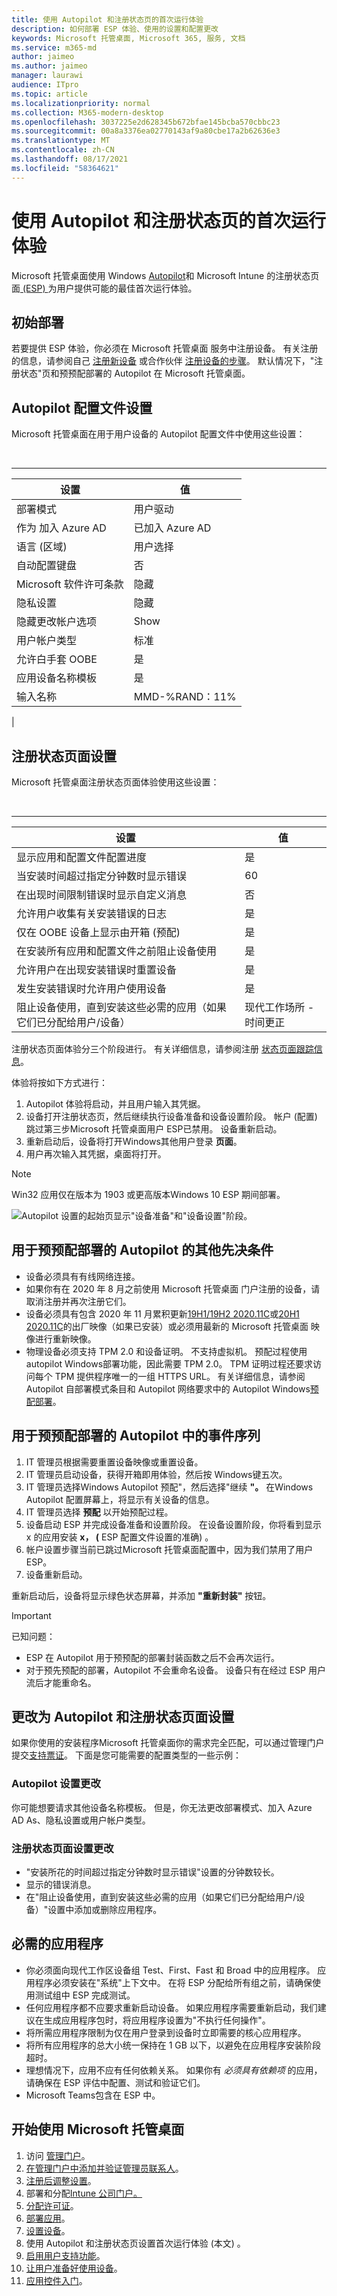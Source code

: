 ```yaml
---
title: 使用 Autopilot 和注册状态页的首次运行体验
description: 如何部署 ESP 体验、使用的设置和配置更改
keywords: Microsoft 托管桌面, Microsoft 365, 服务, 文档
ms.service: m365-md
author: jaimeo
ms.author: jaimeo
manager: laurawi
audience: ITpro
ms.topic: article
ms.localizationpriority: normal
ms.collection: M365-modern-desktop
ms.openlocfilehash: 3037225e2d628345b672bfae145bcba570cbbc23
ms.sourcegitcommit: 00a8a3376ea02770143af9a80cbe17a2b62636e3
ms.translationtype: MT
ms.contentlocale: zh-CN
ms.lasthandoff: 08/17/2021
ms.locfileid: "58364621"
---
```

# <a name="first-run-experience-with-autopilot-and-the-enrollment-status-page"></a>使用 Autopilot 和注册状态页的首次运行体验

Microsoft 托管桌面使用 Windows [Autopilot](/windows/deployment/windows-autopilot/windows-autopilot)和 Microsoft Intune 的注册状态页面[ (ESP) ](/windows/deployment/windows-autopilot/enrollment-status)为用户提供可能的最佳首次运行体验。

## <a name="initial-deployment"></a>初始部署

若要提供 ESP 体验，你必须在 Microsoft 托管桌面 服务中注册设备。 有关注册的信息，请参阅自己 [注册新设备](../get-started/register-devices-self.md) 或合作伙伴 [注册设备的步骤](../get-started/register-devices-partner.md)。
默认情况下，"注册状态"页和预预配部署的 Autopilot 在 Microsoft 托管桌面。

## <a name="autopilot-profile-settings"></a>Autopilot 配置文件设置

Microsoft 托管桌面在用于用户设备的 Autopilot 配置文件中使用这些设置：

<br>

****

|设置|值|
|---|---|
|部署模式|用户驱动|
|作为 加入 Azure AD|已加入 Azure AD|
|语言 (区域) |用户选择|
|自动配置键盘|否|
|Microsoft 软件许可条款|隐藏|
|隐私设置|隐藏|
|隐藏更改帐户选项|Show|
|用户帐户类型|标准|
|允许白手套 OOBE|是|
|应用设备名称模板|是|
|输入名称|MMD-%RAND：11%|
|

## <a name="enrollment-status-page-settings"></a>注册状态页面设置

Microsoft 托管桌面注册状态页面体验使用这些设置：

<br>

****

|设置|值|
|---|---|
|显示应用和配置文件配置进度|是|
|当安装时间超过指定分钟数时显示错误|60|
|在出现时间限制错误时显示自定义消息|否|
|允许用户收集有关安装错误的日志|是|
|仅在 OOBE 设备上显示由开箱 (预配) |是|
|在安装所有应用和配置文件之前阻止设备使用|是|
|允许用户在出现安装错误时重置设备|是|
|发生安装错误时允许用户使用设备|是|
|阻止设备使用，直到安装这些必需的应用（如果它们已分配给用户/设备）|现代工作场所 - 时间更正|现代工作区 - 客户端库|


注册状态页面体验分三个阶段进行。 有关详细信息，请参阅注册 [状态页面跟踪信息](/mem/intune/enrollment/windows-enrollment-status#enrollment-status-page-tracking-information)。

体验将按如下方式进行：

1. Autopilot 体验将启动，并且用户输入其凭据。
2. 设备打开注册状态页，然后继续执行设备准备和设备设置阶段。 帐户 (配置) 跳过第三步Microsoft 托管桌面用户 ESP已禁用。 设备重新启动。
3. 重新启动后，设备将打开Windows其他用户登录 **页面**。
4. 用户再次输入其凭据，桌面将打开。

> [!NOTE]
> Win32 应用仅在版本为 1903 或更高版本Windows 10 ESP 期间部署。

![Autopilot 设置的起始页显示"设备准备"和"设备设置"阶段。](../../media/mmd-autopilot-screenshot.png)


## <a name="additional-prerequisites-for-autopilot-for-pre-provisioned-deployment"></a>用于预预配部署的 Autopilot 的其他先决条件

- 设备必须具有有线网络连接。
- 如果你有在 2020 年 8 月之前使用 Microsoft 托管桌面 门户注册的设备，请取消注册并再次注册它们。
- 设备必须具有包含 2020 年 11 月累积更新[19H1/19H2 2020.11C](https://support.microsoft.com/topic/november-19-2020-kb4586819-os-builds-18362-1237-and-18363-1237-preview-25cbb849-74af-b8b8-29b8-68aa925e8cc3)或[20H1 2020.11C](https://support.microsoft.com/topic/november-30-2020-kb4586853-os-builds-19041-662-and-19042-662-preview-8fb07fb8-a7dd-ea62-d65e-3305da09f92e)的出厂映像（如果已安装）或必须用最新的 Microsoft 托管桌面 映像进行重新映像。
- 物理设备必须支持 TPM 2.0 和设备证明。 不支持虚拟机。 预配过程使用 autopilot Windows部署功能，因此需要 TPM 2.0。 TPM 证明过程还要求访问每个 TPM 提供程序唯一的一组 HTTPS URL。 有关详细信息，请参阅 Autopilot 自部署模式条目和 Autopilot 网络要求中的 Autopilot Windows[预配部署](/mem/autopilot/networking-requirements#tpm)。

## <a name="sequence-of-events-in-autopilot-for-pre-provisioned-deployment"></a>用于预预配部署的 Autopilot 中的事件序列

1. IT 管理员根据需要重置设备映像或重置设备。
2. IT 管理员启动设备，获得开箱即用体验，然后按 Windows键五次。
3. IT 管理员选择Windows Autopilot 预配"，然后选择"继续 **"。** 在Windows Autopilot 配置屏幕上，将显示有关设备的信息。
4. IT 管理员选择 **预配** 以开始预配过程。
5. 设备启动 ESP 并完成设备准备和设置阶段。 在设备设置阶段，你将看到显示 x 的应用安装 **x， (** ESP 配置文件设置的准确) 。
6. 帐户设置步骤当前已跳过Microsoft 托管桌面配置中，因为我们禁用了用户 ESP。
7. 设备重新启动。

重新启动后，设备将显示绿色状态屏幕，并添加 **"重新封装"** 按钮。

> [!IMPORTANT]
> 已知问题：
>
> - ESP 在 Autopilot 用于预预配的部署封装函数之后不会再次运行。
> - 对于预先预配的部署，Autopilot 不会重命名设备。 设备只有在经过 ESP 用户流后才能重命名。

## <a name="change-to-autopilot-and-enrollment-status-page-settings"></a>更改为 Autopilot 和注册状态页面设置

如果你使用的安装程序Microsoft 托管桌面你的需求完全匹配，可以通过管理门户提交[支持票证](https://portal.azure.com/)。 下面是您可能需要的配置类型的一些示例：

### <a name="autopilot-settings-change"></a>Autopilot 设置更改

你可能想要请求其他设备名称模板。 但是，你无法更改部署模式、加入 Azure AD As、隐私设置或用户帐户类型。

### <a name="enrollment-status-page-settings-change"></a>注册状态页面设置更改

- "安装所花的时间超过指定分钟数时显示错误"设置的分钟数较长。
- 显示的错误消息。
- 在"阻止设备使用，直到安装这些必需的应用（如果它们已分配给用户/设备）"设置中添加或删除应用程序。

## <a name="required-applications"></a>必需的应用程序

- 你必须面向现代工作区设备组 Test、First、Fast 和 Broad 中的应用程序。 应用程序必须安装在"系统"上下文中。 在将 ESP 分配给所有组之前，请确保使用测试组中 ESP 完成测试。
- 任何应用程序都不应要求重新启动设备。 如果应用程序需要重新启动，我们建议在生成应用程序包时，将应用程序设置为"不执行任何操作"。
- 将所需应用程序限制为仅在用户登录到设备时立即需要的核心应用程序。
- 将所有应用程序的总大小统一保持在 1 GB 以下，以避免在应用程序安装阶段超时。
- 理想情况下，应用不应有任何依赖关系。 如果你有 *必须具有依赖项* 的应用，请确保在 ESP 评估中配置、测试和验证它们。
- Microsoft Teams包含在 ESP 中。

## <a name="steps-to-get-started-with-microsoft-managed-desktop"></a>开始使用 Microsoft 托管桌面

1. 访问 [管理门户](access-admin-portal.md)。
1. [在管理门户中添加并验证管理员联系人](add-admin-contacts.md)。
1. [注册后调整设置](conditional-access.md)。
1. 部署和分配[Intune 公司门户。](company-portal.md)
1. [分配许可证](assign-licenses.md)。
1. [部署应用](deploy-apps.md)。
1. [设置设备](set-up-devices.md)。
1. 使用 Autopilot 和注册状态页设置首次运行体验 (本文) 。
1. [启用用户支持功能](enable-support.md)。
1. [让用户准备好使用设备](get-started-devices.md)。
1. [应用控件入门](get-started-app-control.md)。